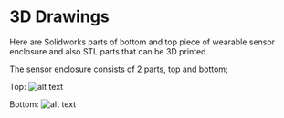 # 3D Drawings

Here are Solidworks parts of bottom and top piece of wearable sensor enclosure and also STL parts that can be 3D printed.

The sensor enclosure consists of 2 parts, top and bottom;

Top: ![alt text](https://github.com/inovatink/wearable-sensor-hardware/blob/master/3D%20Drawings/top.JPG?raw=true "Top")

Bottom: ![alt text](https://github.com/inovatink/wearable-sensor-hardware/blob/master/3D%20Drawings/bottom.JPG?raw=true "Bottom")



